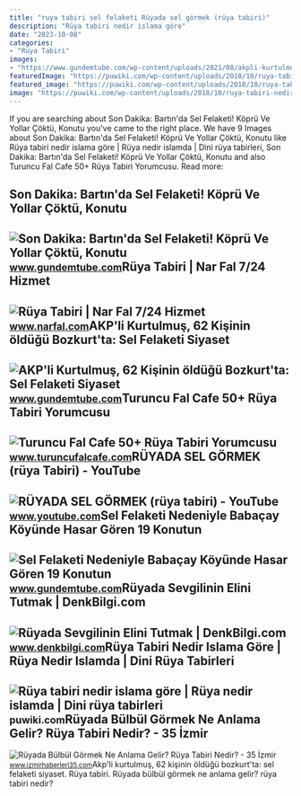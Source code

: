 ```yaml
---
title: "ruya tabiri sel felaketi Rüyada sel görmek (rüya tabiri)"
description: "Rüya tabiri nedir islama göre"
date: "2023-10-08"
categories:
- "Ruya Tabiri"
images:
- "https://www.gundemtube.com/wp-content/uploads/2021/08/akpli-kurtulmus-62-kisinin-oldugu-bozkurtta-sel-felaketi-siyaset-disi-bir-sey-turkiye-yaralari-sarmak-pozisyonunda-cok-basarili-bir-imtihan-vermistir-HOMTemiY-800x440.png"
featuredImage: "https://puwiki.com/wp-content/uploads/2018/10/ruya-tabiri-nedir-islama-gore.jpg"
featured_image: "https://puwiki.com/wp-content/uploads/2018/10/ruya-tabiri-nedir-islama-gore.jpg"
image: "https://puwiki.com/wp-content/uploads/2018/10/ruya-tabiri-nedir-islama-gore.jpg"
---
```


If you are searching about Son Dakika: Bartın'da Sel Felaketi! Köprü Ve Yollar Çöktü, Konutu you've came to the right place. We have 9 Images about Son Dakika: Bartın'da Sel Felaketi! Köprü Ve Yollar Çöktü, Konutu like Rüya tabiri nedir islama göre | Rüya nedir islamda | Dini rüya tabirleri, Son Dakika: Bartın'da Sel Felaketi! Köprü Ve Yollar Çöktü, Konutu and also Turuncu Fal Cafe 50+ Rüya Tabiri Yorumcusu. Read more:

Son Dakika: Bartın'da Sel Felaketi! Köprü Ve Yollar Çöktü, Konutu
-----------------------------------------------------------------

 ![Son Dakika: Bartın'da Sel Felaketi! Köprü Ve Yollar Çöktü, Konutu](https://www.gundemtube.com/wp-content/uploads/2021/08/son-dakika-bartinda-sel-felaketi-kopru-ve-yollar-coktu-konutu-yikilan-80-yaslarinda-bir-bayan-araniyor-WRIUcpfU.jpg) <small>www.gundemtube.com</small>Rüya Tabiri | Nar Fal 7/24 Hizmet
---------------------------------

 ![Rüya Tabiri | Nar Fal 7/24 Hizmet](https://www.narfal.com/images/fallar/ruya-tabiri/ruya-tabiri-6.jpg) <small>www.narfal.com</small>AKP'li Kurtulmuş, 62 Kişinin öldüğü Bozkurt'ta: Sel Felaketi Siyaset
--------------------------------------------------------------------

 ![AKP'li Kurtulmuş, 62 Kişinin öldüğü Bozkurt'ta: Sel Felaketi Siyaset](https://www.gundemtube.com/wp-content/uploads/2021/08/akpli-kurtulmus-62-kisinin-oldugu-bozkurtta-sel-felaketi-siyaset-disi-bir-sey-turkiye-yaralari-sarmak-pozisyonunda-cok-basarili-bir-imtihan-vermistir-HOMTemiY-800x440.png) <small>www.gundemtube.com</small>Turuncu Fal Cafe 50+ Rüya Tabiri Yorumcusu
------------------------------------------

 ![Turuncu Fal Cafe 50+ Rüya Tabiri Yorumcusu](https://www.turuncufalcafe.com/wp-content/uploads/2021/04/ruya-tabiri-4-768x509.jpg) <small>www.turuncufalcafe.com</small>RÜYADA SEL GÖRMEK (rüya Tabiri) - YouTube
-----------------------------------------

 ![RÜYADA SEL GÖRMEK (rüya tabiri) - YouTube](https://i.ytimg.com/vi/CUTmezCHPCw/maxresdefault.jpg) <small>www.youtube.com</small>Sel Felaketi Nedeniyle Babaçay Köyünde Hasar Gören 19 Konutun
-------------------------------------------------------------

 ![Sel Felaketi Nedeniyle Babaçay Köyünde Hasar Gören 19 Konutun](https://www.gundemtube.com/wp-content/uploads/2021/08/sel-felaketi-nedeniyle-babacay-koyunde-hasar-goren-19-konutun-tahliyesine-baslandi-jMBWNFAz.jpg) <small>www.gundemtube.com</small>Rüyada Sevgilinin Elini Tutmak | DenkBilgi.com
----------------------------------------------

 ![Rüyada Sevgilinin Elini Tutmak | DenkBilgi.com](http://www.denkbilgi.com/wp-content/uploads/ruya-tabiri1.jpg) <small>www.denkbilgi.com</small>Rüya Tabiri Nedir Islama Göre | Rüya Nedir Islamda | Dini Rüya Tabirleri
------------------------------------------------------------------------

 ![Rüya tabiri nedir islama göre | Rüya nedir islamda | Dini rüya tabirleri](https://puwiki.com/wp-content/uploads/2018/10/ruya-tabiri-nedir-islama-gore.jpg) <small>puwiki.com</small>Rüyada Bülbül Görmek Ne Anlama Gelir? Rüya Tabiri Nedir? - 35 İzmir
-------------------------------------------------------------------

 ![Rüyada Bülbül Görmek Ne Anlama Gelir? Rüya Tabiri Nedir? - 35 İzmir](https://www.izmirhaberleri35.com/wp-content/uploads/2021/09/ruyada-bulbul-gormek-ne-anlama-gelir-ruya-tabiri-nedir-660x330.jpg) <small>www.izmirhaberleri35.com</small>Akp'li kurtulmuş, 62 kişinin öldüğü bozkurt'ta: sel felaketi siyaset. Rüya tabiri. Rüyada bülbül görmek ne anlama gelir? rüya tabiri nedir?
